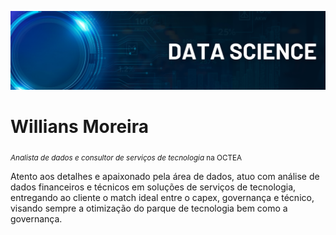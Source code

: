 <p align="center">
<img src="Banner.png" >
</p>

# Willians Moreira
<sub>*Analista de dados e consultor de serviços de tecnologia* na OCTEA </sub>

Atento aos detalhes e apaixonado pela área de dados, atuo com análise de dados financeiros e técnicos em soluções de serviços de tecnologia, entregando ao cliente o match ideal entre o capex, governança e técnico, visando sempre a otimização do parque de tecnologia bem como a governança.
